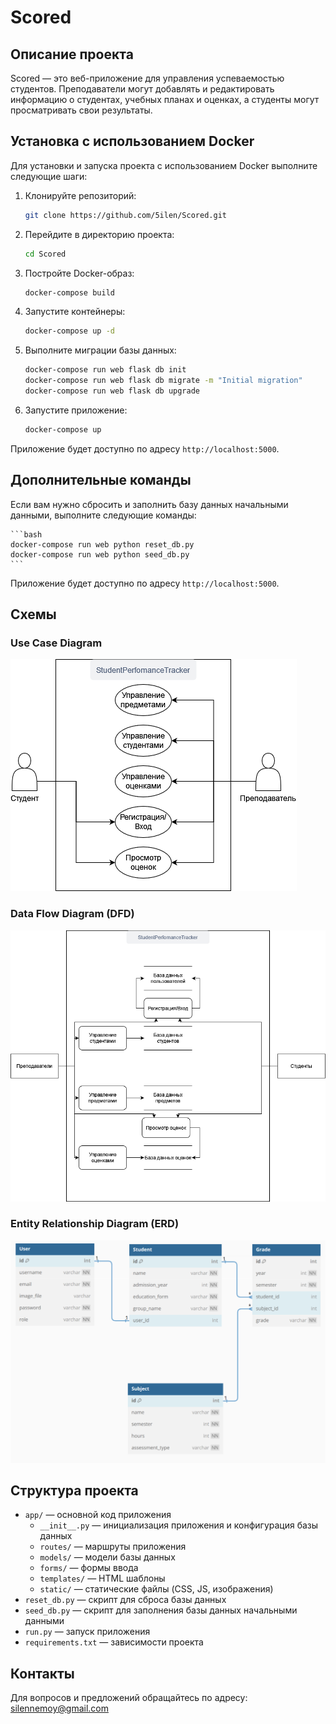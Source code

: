 # Scored

## Описание проекта

Scored — это веб-приложение для управления успеваемостью студентов. Преподаватели могут добавлять и редактировать информацию о студентах, учебных планах и оценках, а студенты могут просматривать свои результаты.

## Установка с использованием Docker

Для установки и запуска проекта с использованием Docker выполните следующие шаги:

1. Клонируйте репозиторий:
    ```bash
    git clone https://github.com/5ilen/Scored.git
    ```

2. Перейдите в директорию проекта:
    ```bash
    cd Scored
    ```

3. Постройте Docker-образ:
    ```bash
    docker-compose build
    ```

4. Запустите контейнеры:
    ```bash
    docker-compose up -d
    ```

5. Выполните миграции базы данных:
    ```bash
    docker-compose run web flask db init
    docker-compose run web flask db migrate -m "Initial migration"
    docker-compose run web flask db upgrade
    ```

6. Запустите приложение:
    ```bash
    docker-compose up
    ```

Приложение будет доступно по адресу `http://localhost:5000`.

## Дополнительные команды

Если вам нужно сбросить и заполнить базу данных начальными данными, выполните следующие команды:

    ```bash
    docker-compose run web python reset_db.py
    docker-compose run web python seed_db.py
    ```

Приложение будет доступно по адресу `http://localhost:5000`.

## Схемы

### Use Case Diagram

![Use Case Diagram](app/static/images/ucd.png)

### Data Flow Diagram (DFD)

![Data Flow Diagram](app/static/images/dfd.png)

### Entity Relationship Diagram (ERD)

![Entity Relationship Diagram](app/static/images/edf.png)

## Структура проекта

- `app/` — основной код приложения
  - `__init__.py` — инициализация приложения и конфигурация базы данных
  - `routes/` — маршруты приложения
  - `models/` — модели базы данных
  - `forms/` — формы ввода
  - `templates/` — HTML шаблоны
  - `static/` — статические файлы (CSS, JS, изображения)
- `reset_db.py` — скрипт для сброса базы данных
- `seed_db.py` — скрипт для заполнения базы данных начальными данными
- `run.py` — запуск приложения
- `requirements.txt` — зависимости проекта

## Контакты

Для вопросов и предложений обращайтесь по адресу: [silennemoy@gmail.com](mailto:silennemoy@gmail.com)
